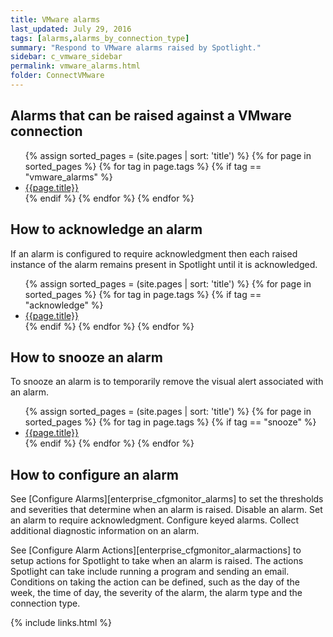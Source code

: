 ```yaml
---
title: VMware alarms
last_updated: July 29, 2016
tags: [alarms,alarms_by_connection_type]
summary: "Respond to VMware alarms raised by Spotlight."
sidebar: c_vmware_sidebar
permalink: vmware_alarms.html
folder: ConnectVMware
---
```

 
## Alarms that can be raised against a VMware connection

<ul>
{% assign sorted_pages = (site.pages | sort: 'title') %}
{% for page in sorted_pages %}
{% for tag in page.tags %}
{% if tag == "vmware_alarms" %}
<li><a href="{{ page.url | remove_first:'/' }}">{{page.title}}</a></li>
{% endif %}
{% endfor %}
{% endfor %}
</ul>


## How to acknowledge an alarm

If an alarm is configured to require acknowledgment then each raised instance of the alarm remains present in Spotlight until it is acknowledged.

<ul>
{% assign sorted_pages = (site.pages | sort: 'title') %}
{% for page in sorted_pages %}
{% for tag in page.tags %}
{% if tag == "acknowledge" %}
<li><a href="{{ page.url | remove_first:'/' }}">{{page.title}}</a></li>
{% endif %}
{% endfor %}
{% endfor %}
</ul>


## How to snooze an alarm

To snooze an alarm is to temporarily remove the visual alert associated with an alarm.

<ul>
{% assign sorted_pages = (site.pages | sort: 'title') %}
{% for page in sorted_pages %}
{% for tag in page.tags %}
{% if tag == "snooze" %}
<li><a href="{{ page.url | remove_first:'/' }}">{{page.title}}</a></li>
{% endif %}
{% endfor %}
{% endfor %}
</ul>


## How to configure an alarm

See [Configure Alarms][enterprise_cfgmonitor_alarms] to set the thresholds and severities that determine when an alarm is raised. Disable an alarm. Set an alarm to require acknowledgment. Configure keyed alarms. Collect additional diagnostic information on an alarm.

See [Configure Alarm Actions][enterprise_cfgmonitor_alarmactions] to setup actions for Spotlight to take when an alarm is raised. The actions Spotlight can take include running a program and sending an email. Conditions on taking the action can be defined, such as the day of the week, the time of day, the severity of the alarm, the alarm type and the connection type.




{% include links.html %}
